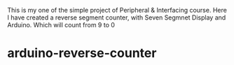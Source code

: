 This is my one of the simple project of Peripheral & Interfacing course. Here I have created a reverse segment counter, with Seven Segmnet Display and Arduino. Which will count from 9 to 0

# arduino-reverse-counter
